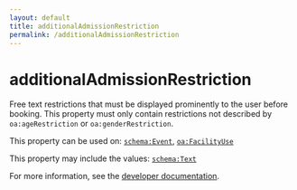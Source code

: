 ```yaml
---
layout: default
title: additionalAdmissionRestriction
permalink: /additionalAdmissionRestriction
---
```


# additionalAdmissionRestriction
Free text restrictions that must be displayed prominently to the user before booking. This property must only contain restrictions not described by `oa:ageRestriction` or `oa:genderRestriction`.

This property can be used on: [`schema:Event`](https://schema.org/Event), [`oa:FacilityUse`](https://openactive.io/FacilityUse)

This property may include the values: [`schema:Text`](https://schema.org/Text)

For more information, see the [developer documentation](https://developer.openactive.io/data-model/types/).